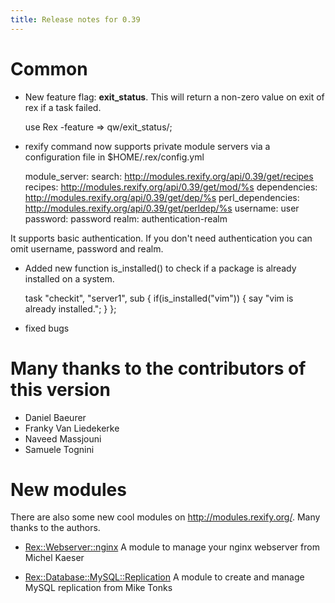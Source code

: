 ```yaml
---
title: Release notes for 0.39
---
```


# Common

-   New feature flag: **exit\_status**. This will return a non-zero value on exit of rex if a task failed.

    use Rex -feature => qw/exit_status/;

-   rexify command now supports private module servers via a configuration file in $HOME/.rex/config.yml

    module_server:
       search: http://modules.rexify.org/api/0.39/get/recipes
       recipes: http://modules.rexify.org/api/0.39/get/mod/%s
       dependencies: http://modules.rexify.org/api/0.39/get/dep/%s
       perl_dependencies: http://modules.rexify.org/api/0.39/get/perldep/%s
       username: user
       password: password
       realm: authentication-realm

It supports basic authentication. If you don't need authentication you can omit username, password and realm.

-   Added new function is\_installed() to check if a package is already installed on a system.

    task "checkit", "server1", sub {
       if(is_installed("vim")) {
           say "vim is already installed.";
       }
    };

-   fixed bugs

# Many thanks to the contributors of this version

-   Daniel Baeurer
-   Franky Van Liedekerke
-   Naveed Massjouni
-   Samuele Tognini

# New modules

There are also some new cool modules on http://modules.rexify.org/. Many thanks to the authors.

-   [Rex::Webserver::nginx](http://modules.rexify.org/module/Rex::Webserver::nginx) A module to manage your nginx webserver from Michel Kaeser

-   [Rex::Database::MySQL::Replication](http://modules.rexify.org/pod/Rex::Database::MySQL/file/Replication.pm) A module to create and manage MySQL replication from Mike Tonks


